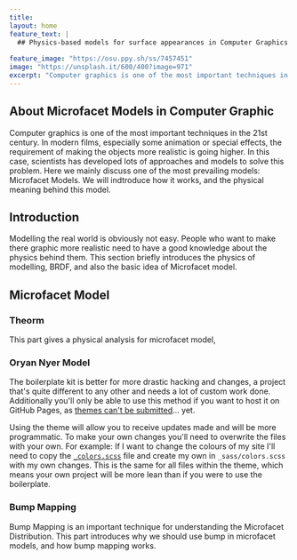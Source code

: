 ```yaml
---
title:   
layout: home
feature_text: |
  ## Physics-based models for surface appearances in Computer Graphics
  
feature_image: "https://osu.ppy.sh/ss/7457451"
image: "https://unsplash.it/600/400?image=971"
excerpt: "Computer graphics is one of the most important techniques in the 21st century. People need"
---
```


## About Microfacet Models in Computer Graphic
  Computer graphics is one of the most important techniques in the 21st century. In modern films, especially some animation or special effects, the requirement of making the objects more realistic is going higher.
In this case, scientists has developed lots of approaches and models to solve this problem. Here we mainly discuss one of the most prevailing models: Microfacet Models. We will indtroduce how it works, and the physical meaning behind this model.




## Introduction

Modelling the real world is obviously not easy. People who want to make there graphic more realistic need to have a good knowledge about the physics behind them. This section briefly introduces the physics of modelling, BRDF, and also the basic idea of Microfacet model.





## Microfacet Model

### Theorm

This part gives a physical analysis for microfacet model, 


### Oryan Nyer Model


The boilerplate kit is better for more drastic hacking and changes, a project that's quite different to any other and needs a lot of custom work done. Additionally you'll only be able to use this method if you want to host it on GitHub Pages, as [themes can't be submitted](https://pages.github.com/themes/)... yet.

Using the theme will allow you to receive updates made and will be more programmatic. To make your own changes you'll need to overwrite the files with your own. For example: If I want to change the colours of my site I'll need to copy the [`_colors.scss`](https://github.com/daviddarnes/alembic/blob/master/_sass/_colors.scss) file and create my own in `_sass/colors.scss` with my own changes. This is the same for all files within the theme, which means your own project will be more lean than if you were to use the boilerplate.

### Bump Mapping

Bump Mapping is an important technique for understanding the Microfacet Distribution. This part introduces why we should use bump in microfacet models, and how bump mapping works.


